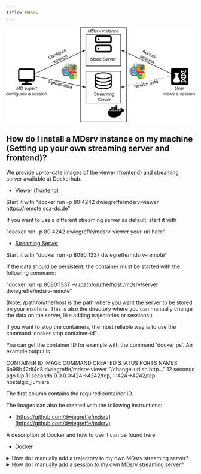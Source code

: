 ```yaml
---
title: MDsrv
---
```


<center><img src='images/architecture.png'></center>

<a name="install"></a>
## How do I install a MDsrv instance on my machine (Setting up your own streaming server and frontend)?
We provide up-to-date images of the viewer (frontend) and streaming server available at Dockerhub. 

- [Viewer (frontend)](https://hub.docker.com/r/dwiegreffe/mdsrv-viewer)

Start it with "docker run  -p 80:4242   dwiegreffe/mdsrv-viewer https://remote.sca-ds.de"

If you want to use a different streaming server as default, start it with

"docker run  -p 80:4242   dwiegreffe/mdsrv-viewer your-url.here"

- [Streaming Server](https://hub.docker.com/r/dwiegreffe/mdsrv-remote)

Start it with "docker run -p 8080:1337 dwiegreffe/mdsrv-remote"

If the data should be persistent, the container must be started with the following command:

"docker run  -p 8080:1337  -v /path/on/the/host:/mdsrv/server dwiegreffe/mdsrv-remote"

(Note: /path/on/the/host is the path where you want the server to be stored on your machine. This is also the directory where you can manually change the data on the server, like adding trajectories or sessions.)

If you want to stop the containers, the most reliable way is to use the command 'docker stop container-id". 

You can get the container ID for example with the command 'docker ps'. An example output is

CONTAINER ID IMAGE COMMAND CREATED STATUS PORTS NAMES
6a98b42df4c8 dwiegreffe/mdsrv-viewer "/change-url.sh http..."   12 seconds ago Up 11 seconds 0.0.0.0:424->4242/tcp, :::424->4242/tcp nostalgic_lumiere

The first column contains the required container ID.

The images can also be created with the following instructions: 

- [https://github.com/dwiegreffe/mdsrv](https://github.com/dwiegreffe/mdsrv)

A description of Docker and how to use it can be found here: 

- [Docker](https://docs.docker.com/get-started/)

<a name="import-tr-md"></a>
<details>
    <summary>How do I manually add a trajectory to my own MDsrv streaming server? </summary>
<p><div markdown="1">
If you do not want to add the trajectory via the GUI, you can also do this by adjusting the configuration of the streaming server.

1. Add your trajectory file into the trajectory folder of your server.
2. Update the trajectory_index.json. 
An entry has the following format:
```
{
    "timestamp": 123,
    "id": "example_id",
    "name": "example_name",
    "description": "example_description",
    "source": "example_source"
}
```

- ```timestamp```: Numerical value of the date when the entry was created.
- ```id```: ```example_id``` must be the name of the trajectory file in the trajectory directory. The ```example_id``` must be unique and added without the filename extension.
- ```name```: The name which is displayed for the trajectory in the GUI.
- ```description```: More detailed description.
- ```source```: Flag for the source of the data in the session.

Note: Currently, only trajectories in the XTC format can be streamed.
</div></p></details>

<details>
    <summary>How do I manually add a session to my own MDsrv streaming server?</summary>
<p><div markdown="1">
If you want to add a saved session to the server without using the GUI, you can also do so by customizing the streaming server configuration.

1. Add your session file into the session folder of your server.
2. Update the session_index.json. 
An entry has the following format:
```
{
    "timestamp": 123,
    "id": "example_id",
    "name": "example_name",
    "description": "example_description",
    "source": "example_source",
    "version": "3.4.0",
    "isSticky": true
}
```

- ```timestamp```: Numerical value of the date when the entry was created.
- ```id```: ```example_id``` must be the name of the session file in the session directory. The ```example_id``` must be unique and added without the filename extension.
- ```name```: The name which is displayed for the session in the GUI.
- ```description```: More detailed description.
- ```source```: Flag for the source of the data in the session.
- ```version```: Describes the version of the viewer in which the session was created. It is important to specify the correct version so that you can open the session later with the correct version of the viewer in case some functions are deprecated.
- ```isSticky```: Flags a session on the server which cannot be deleted by another user via the GUI using the delete button. This parameter is optional and must be added only if it is set to true.
</div></p></details>